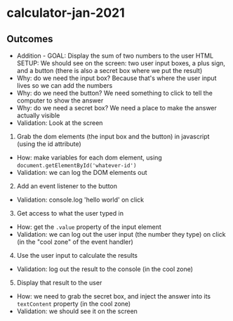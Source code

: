 # calculator-jan-2021

## Outcomes
 
- Addition - GOAL: Display the sum of two numbers to the user
HTML SETUP: We should see on the screen: two user input boxes, a plus sign, and a button (there is also a secret box where we put the result)
- Why: do we need the input box? Because that's where the user input lives so we can add the numbers
- Why: do we need the button? We need something to click to tell the computer to show the answer
- Why: do we need a secret box? We need a place to make the answer actually visible
- Validation: Look at the screen
1) Grab the dom elements (the input box and the button) in javascript (using the id attribute)
- How: make variables for each dom element, using `document.getElementById('whatever-id')`
- Validation: we can log the DOM elements out
2) Add an event listener to the button
- Validation: console.log 'hello world' on click
3) Get access to what the user typed in
- How: get the `.value` property of the input element
- Validation: we can log out the user input (the number they type) on click (in the "cool zone" of the event handler)
4) Use the user input to calculate the results
- Validation: log out the result to the console (in the cool zone)
5) Display that result to the user
- How: we need to grab the secret box, and inject the answer into its `textContent` property (in the cool zone)
- Validation: we should see it on the screen
